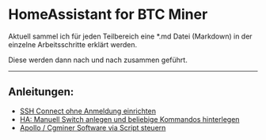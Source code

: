 # HomeAssistant for BTC Miner

Aktuell sammel ich für jeden Teilbereich eine *.md Datei (Markdown) in der einzelne Arbeitsschritte erklärt werden.

Diese werden dann nach und nach zusammen geführt.

---

## Anleitungen:

- [SSH Connect ohne Anmeldung einrichten](https://github.com/buerzel/HomeAssistant_Miner/blob/main/ssh_connect.md)
- [HA: Manuell Switch anlegen und beliebige Kommandos hinterlegen](https://github.com/buerzel/HomeAssistant_Miner/blob/main/customSwitchCustomCommand.md)
- [Apollo / Cgminer Software via Script steuern](https://github.com/buerzel/HomeAssistant_Miner/blob/main/scriptApolloCgminer.md)
